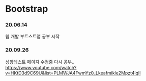 # Bootstrap
### 20.06.14   
웹 개발 부트스트랩 공부 시작

### 20.09.26   
성향테스트 페이지 수정중 다시 공부..   
https://www.youtube.com/watch?v=HKtD3d9C69U&list=PLMWJA4FwmYz0_Lkeafmikle2Mpzt4lqIl

